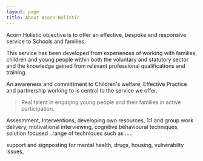 ```yaml
---
layout: page
title: About Acorn Holistic
---
```

Acorn Holistic objective is to offer an effective, bespoke and responsive service to Schools and families. 

This service has been developed from experiences of working with families, children and young people within both the voluntary and statutory sector and the knowledge gained from relevant professional qualifications and training.

An awareness and committment to Children's welfare, Effective Practice and partnership working to is central to the service we offer. 

<blockquote>Real talent in engaging young people and their families in active participation.</blockquote>

Assesmment, Interventions, developing own resources, 1:1 and group work delivery,
motivational interviewing, cognitive behavioural techniques, solution focused ..range of techniques such as .....

support and signposting for mental health, drugs, housing, vulnerabilty issues, 

